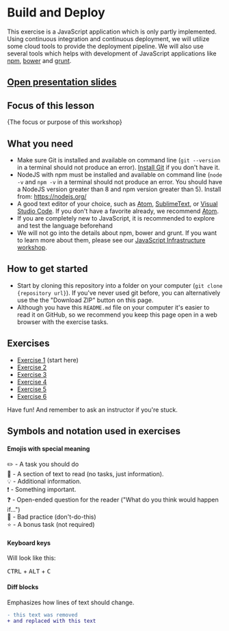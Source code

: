 # Build and Deploy

This exercise is a JavaScript application which is only partly implemented.
Using continuous integration and continuous deployment, we will utilize some cloud tools to provide the deployment pipeline.
We will also use several tools which helps with development of JavaScript applications like [npm](https://www.npmjs.com/), [bower](https://bower.io/) and [grunt](https://gruntjs.com/).

## [Open presentation slides](https://drive.google.com/open?id=1FHwVkd7pzRW3xvMh4m7p9PGoPXrq_erdECNMJmQYHdI)

## Focus of this lesson
{The focus or purpose of this workshop}

## What you need
* Make sure Git is installed and available on command line (`git --version` in a terminal should not produce an error). [Install Git](https://git-scm.com/downloads) if you don't have it.
* NodeJS with npm must be installed and available on command line (`node -v` and `npm -v` in a terminal should not produce an error. You should have a NodeJS version greater than 8 and npm version greater than 5). Install from: https://nodejs.org/
* A good text editor of your choice, such as [Atom](https://atom.io/), [SublimeText](https://www.sublimetext.com/), or [Visual Studio Code](https://www.visualstudio.com/). If you don't have a favorite already, we recommend [Atom](https://atom.io/).
* If you are completely new to JavaScript, it is recommended to explore and test the language beforehand
* We will not go into the details about npm, bower and grunt. If you want to learn more about them, please see our [JavaScript Infrastructure workshop](https://github.com/nerdschoolbergen/js-infrastructure).

## How to get started

* Start by cloning this repository into a folder on your computer (`git clone {repository url}`). If you've never used git before, you can alternatively use the the "Download ZIP" button on this page.
* Although you have this `README.md` file on your computer it's easier to read it on GitHub, so we recommend you keep this page open in a web browser with the exercise tasks.

## Exercises

- [Exercise 1](./exercises/exercise-1.md/) (start here)
- [Exercise 2](./exercises/exercise-2.md/)
- [Exercise 3](./exercises/exercise-3.md/)
- [Exercise 4](./exercises/exercise-4.md/)
- [Exercise 5](./exercises/exercise-5.md/)
- [Exercise 6](./exercises/exercise-6.md/)

Have fun! And remember to ask an instructor if you're stuck.

## Symbols and notation used in exercises

#### Emojis with special meaning

:pencil2: - A task you should do  
:book: - A section of text to read (no tasks, just information).  
:bulb: - Additional information.  
:exclamation: - Something important.  
:question: - Open-ended question for the reader ("What do you think would happen if...")  
:poop: - Bad practice (don't-do-this)  
:star: - A bonus task (not required)  

#### Keyboard keys

Will look like this:

<kbd>CTRL</kbd> + <kbd>ALT</kbd> + <kbd>C</kbd>

#### Diff blocks

Emphasizes how lines of text should change.

```diff
- this text was removed
+ and replaced with this text
```
